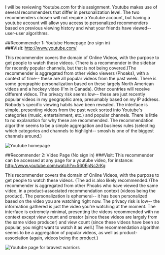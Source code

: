 I will be reviewing Youtube.com for this assignment. Youtube makes use of several recommenders that differ in personalization level. The two recommenders chosen will not require a Youtube account, but having a youtube account will allow you access to personalized recommenders based on previous viewing history and what your friends have viewed-- user-user algorithms. 

##Recommender 1: Youtube Homepage (no sign in)  
###Visit: http://www.youtube.com/ 

This recommender covers the domain of Online Videos, with the purpose to get people to watch these videos. (There is a recommender in the sidebar for recently popular channels, but that is not being covered.)The recommender is aggregated from other video viewers (Phoaks), with a context of time-- these are all popular videos from the past week. There is some geographic personalization based on these largely North American videos and a hockey video (I'm in Canada). Other countries will receive different videos. The privacy risk seems low-- these are just recently popular videos in my geographic area, presumably based on my IP address. Nobody's specific viewing habits have been revealed. The interface is simple, presenting videos from the past week sorted into Youtube's categories (music, entertainment, etc.) and popular channels. There is little to no explanation for why these are recommended. The recommendation algorithm seems to be a simple aggregation and business rules (selecting which categories and channels to highlight-- smosh is one of the biggest channels around.) 

![Youtube homepage](https://s3.amazonaws.com/coursera-uploads/user-2703e055787d2947a11efefb/971201/asst-3/1be183a76ea02cd62274b15d93f14fc6.png)


##Recommender 2: Video Page (No sign in)
###Visit: This recommender can be accessed at any page for a youtube video, for instance: http://www.youtube.com/watch?v=560EpNc2rKg 

This recommender covers the domain of Online Videos, with the purpose to get people to watch these videos. (The ad is also likely recommended.)The recommender is aggregated from other Phoaks who have viewed the same video, in a product-associated recommendation context (videos being the product). The personalization is ephemeral-- it has been personalized based on the video you are watching right now. The privacy risk is low-- the information gathered is just the video you're watching at the moment. The interface is extremely minimal, presenting the videos recommended with no context except view count and creator (since these videos are largely from the same video producer) and view count (since these videos have been so popular, you might want to watch it as well.) The recommendation algorithm seems to be a aggregation of popular videos, as well as product-association (again, videos being the product.)

![Youtube page for bravest warriors](https://s3.amazonaws.com/coursera-uploads/user-2703e055787d2947a11efefb/971201/asst-3/4743c2d2afdb5897923528e7ff15d244.png)

